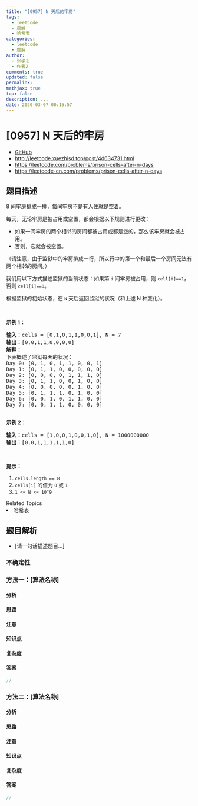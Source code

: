 ```yaml
---
title: "[0957] N 天后的牢房"
tags:
  - leetcode
  - 题解
  - 哈希表
categories:
  - leetcode
  - 题解
author:
  - 张学志
  - 作者2
comments: true
updated: false
permalink:
mathjax: true
top: false
description: ...
date: 2020-03-07 00:15:57
---
```



# [0957] N 天后的牢房
* [GitHub](https://github.com/algoboy101/LeetCodeCrowdsource/tree/master/_posts/QA/%5B0957%5D%20N%20%E5%A4%A9%E5%90%8E%E7%9A%84%E7%89%A2%E6%88%BF.md)
* http://leetcode.xuezhisd.top/post/4d634731.html
* https://leetcode.com/problems/prison-cells-after-n-days
* https://leetcode-cn.com/problems/prison-cells-after-n-days


## 题目描述

<p>8 间牢房排成一排，每间牢房不是有人住就是空着。</p>

<p>每天，无论牢房是被占用或空置，都会根据以下规则进行更改：</p>

<ul>
	<li>如果一间牢房的两个相邻的房间都被占用或都是空的，那么该牢房就会被占用。</li>
	<li>否则，它就会被空置。</li>
</ul>

<p>（请注意，由于监狱中的牢房排成一行，所以行中的第一个和最后一个房间无法有两个相邻的房间。）</p>

<p>我们用以下方式描述监狱的当前状态：如果第 <code>i</code> 间牢房被占用，则 <code>cell[i]==1</code>，否则 <code>cell[i]==0</code>。</p>

<p>根据监狱的初始状态，在 <code>N</code> 天后返回监狱的状况（和上述 N 种变化）。</p>

<p>&nbsp;</p>

<ol>
</ol>

<p><strong>示例 1：</strong></p>

<pre><strong>输入：</strong>cells = [0,1,0,1,1,0,0,1], N = 7
<strong>输出：</strong>[0,0,1,1,0,0,0,0]
<strong>解释：
</strong>下表概述了监狱每天的状况：
Day 0: [0, 1, 0, 1, 1, 0, 0, 1]
Day 1: [0, 1, 1, 0, 0, 0, 0, 0]
Day 2: [0, 0, 0, 0, 1, 1, 1, 0]
Day 3: [0, 1, 1, 0, 0, 1, 0, 0]
Day 4: [0, 0, 0, 0, 0, 1, 0, 0]
Day 5: [0, 1, 1, 1, 0, 1, 0, 0]
Day 6: [0, 0, 1, 0, 1, 1, 0, 0]
Day 7: [0, 0, 1, 1, 0, 0, 0, 0]

</pre>

<p><strong>示例 2：</strong></p>

<pre><strong>输入：</strong>cells = [1,0,0,1,0,0,1,0], N = 1000000000
<strong>输出：</strong>[0,0,1,1,1,1,1,0]
</pre>

<p>&nbsp;</p>

<p><strong>提示：</strong></p>

<ol>
	<li><code>cells.length == 8</code></li>
	<li><code>cells[i]</code>&nbsp;的值为 <code>0</code> 或 <code>1</code>&nbsp;</li>
	<li><code>1 &lt;= N &lt;= 10^9</code></li>
</ol>
<div><div>Related Topics</div><div><li>哈希表</li></div></div>


## 题目解析
* [请一句话描述题目...]

### 不确定性


### 方法一：[算法名称]

#### 分析

#### 思路

#### 注意

#### 知识点

#### 复杂度

#### 答案

```cpp
//
```


### 方法二：[算法名称]

#### 分析

#### 思路

#### 注意

#### 知识点

#### 复杂度

#### 答案

```cpp
//
```


